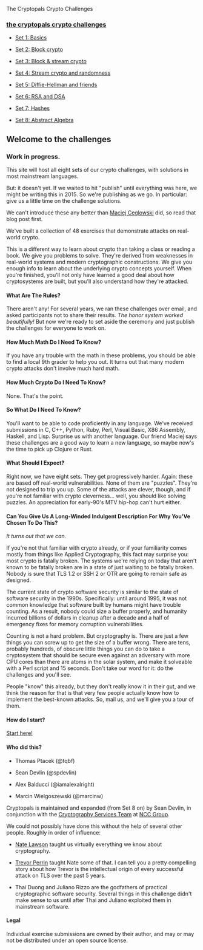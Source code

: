 The Cryptopals Crypto Challenges

###   [the cryptopals crypto challenges](https://cryptopals.com/)

- [Set 1: Basics](https://cryptopals.com/sets/1)

- [Set 2: Block crypto](https://cryptopals.com/sets/2)

- [Set 3: Block & stream crypto](https://cryptopals.com/sets/3)

- [Set 4: Stream crypto and randomness](https://cryptopals.com/sets/4)

- [Set 5: Diffie-Hellman and friends](https://cryptopals.com/sets/5)

- [Set 6: RSA and DSA](https://cryptopals.com/sets/6)

- [Set 7: Hashes](https://cryptopals.com/sets/7)

- [Set 8: Abstract Algebra](https://cryptopals.com/sets/8)

## Welcome to the challenges

### Work in progress.

This site will host all eight sets of our crypto challenges, with solutions in most mainstream languages.

But: it doesn't yet. If we waited to hit "publish" until everything was here, we might be writing this in 2015. So we're publishing as we go. In particular: give us a little time on the challenge solutions.

We can't introduce these any better than [Maciej Ceglowski](https://blog.pinboard.in/2013/04/the_matasano_crypto_challenges/) did, so read that blog post first.

We've built a collection of 48 exercises that demonstrate attacks on real-world crypto.

This is a different way to learn about crypto than taking a class or reading a book. We give you problems to solve. They're derived from weaknesses in real-world systems and modern cryptographic constructions. We give you enough info to learn about the underlying crypto concepts yourself. When you're finished, you'll not only have learned a good deal about how cryptosystems are built, but you'll also understand how they're attacked.

#### What Are The Rules?

There aren't any! For several years, we ran these challenges over email, and asked participants not to share their results. *The honor system worked beautifully!* But now we're ready to set aside the ceremony and just publish the challenges for everyone to work on.

####  How Much Math Do I Need To Know?

If you have any trouble with the math in these problems, you should be able to find a local 9th grader to help you out. It turns out that many modern crypto attacks don't involve much hard math.

####  How Much Crypto Do I Need To Know?

None. That's the point.

####  So What Do I Need To Know?

You'll want to be able to code proficiently in any language. We've received submissions in C, C++, Python, Ruby, Perl, Visual Basic, X86 Assembly, Haskell, and Lisp. Surprise us with another language. Our friend Maciej says these challenges are a good way to learn a new language, so maybe now's the time to pick up Clojure or Rust.

####  What Should I Expect?

Right now, we have eight sets. They get progressively harder. Again: these are based off real-world vulnerabilities. None of them are "puzzles". They're not designed to trip you up. Some of the attacks are clever, though, and if you're not familiar with crypto cleverness... well, you should like solving puzzles. An appreciation for early-90's MTV hip-hop can't hurt either.

####  Can You Give Us A Long-Winded Indulgent Description For Why You'Ve Chosen To Do This?

 *It turns out that we can.*

If you're not that familiar with crypto already, or if your familiarity comes mostly from things like Applied Cryptography, this fact may surprise you: most crypto is fatally broken. The systems we're relying on today that aren't known to be fatally broken are in a state of just waiting to be fatally broken. Nobody is sure that TLS 1.2 or SSH 2 or OTR are going to remain safe as designed.

The current state of crypto software security is similar to the state of software security in the 1990s. Specifically: until around 1995, it was not common knowledge that software built by humans might have trouble counting. As a result, nobody could size a buffer properly, and humanity incurred billions of dollars in cleanup after a decade and a half of emergency fixes for memory corruption vulnerabilities.

Counting is not a hard problem. But cryptography is. There are just a few things you can screw up to get the size of a buffer wrong. There are tens, probably hundreds, of obscure little things you can do to take a cryptosystem that should be secure even against an adversary with more CPU cores than there are atoms in the solar system, and make it solveable with a Perl script and 15 seconds. Don't take our word for it: do the challenges and you'll see.

People "know" this already, but they don't really know it in their gut, and we think the reason for that is that very few people actually know how to implement the best-known attacks. So, mail us, and we'll give you a tour of them.

####  How do I start?

 [Start here!](https://cryptopals.com/sets/1)

#### Who did this?

- Thomas Ptacek (@tqbf)

- Sean Devlin (@spdevlin)

- Alex Balducci (@iamalexalright)

- Marcin Wielgoszewski (@marcinw)

Cryptopals is maintained and expanded (from Set 8 on) by Sean Devlin, in conjunction with the [Cryptography Services Team](https://www.nccgroup.trust/us/our-services/security-consulting/cryptography-services/) at [NCC Group](https://www.nccgroup.trust/us/).

We could not possibly have done this without the help of several other people. Roughly in order of influence:

- [Nate Lawson](http://www.rootlabs.com/) taught us virtually everything we know about cryptography.

- [Trevor Perrin](http://trevp.net/) taught Nate some of that. I can tell you a pretty compelling story about how Trevor is the intellectual origin of every successful attack on TLS over the past 5 years.

- Thai Duong and Juliano Rizzo are the godfathers of practical cryptographic software security. Several things in this challenge didn't make sense to us until after Thai and Juliano exploited them in mainstream software.

####  Legal

Individual exercise submissions are owned by their author, and may or may not be distributed under an open source license.